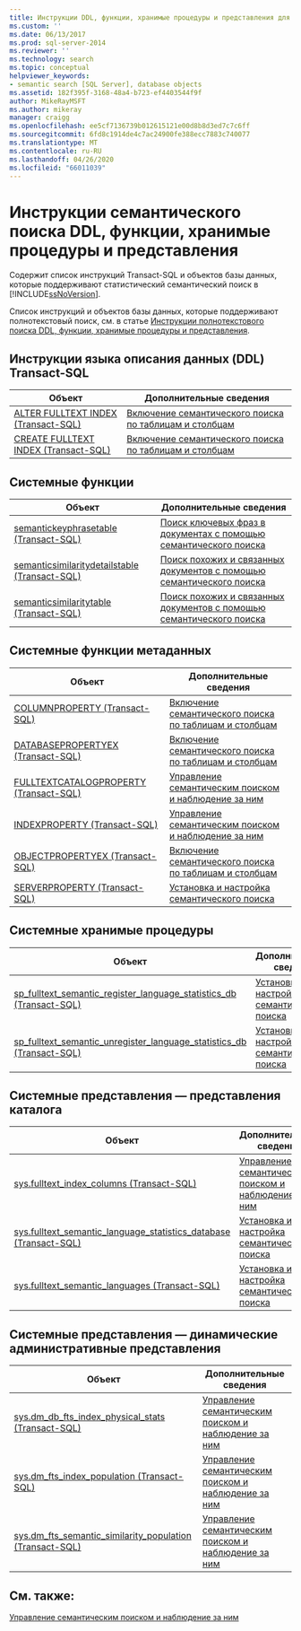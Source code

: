 ```yaml
---
title: Инструкции DDL, функции, хранимые процедуры и представления для семантического поиска | Документация Майкрософт
ms.custom: ''
ms.date: 06/13/2017
ms.prod: sql-server-2014
ms.reviewer: ''
ms.technology: search
ms.topic: conceptual
helpviewer_keywords:
- semantic search [SQL Server], database objects
ms.assetid: 182f395f-3168-48a4-b723-ef4403544f9f
author: MikeRayMSFT
ms.author: mikeray
manager: craigg
ms.openlocfilehash: ee5cf7136739b012615121e00d8b8d3ed7c7c6ff
ms.sourcegitcommit: 6fd8c1914de4c7ac24900fe388ecc7883c740077
ms.translationtype: MT
ms.contentlocale: ru-RU
ms.lasthandoff: 04/26/2020
ms.locfileid: "66011039"
---
```

# <a name="semantic-search-ddl-functions-stored-procedures-and-views"></a>Инструкции семантического поиска DDL, функции, хранимые процедуры и представления
  Содержит список инструкций Transact-SQL и объектов базы данных, которые поддерживают статистический семантический поиск в [!INCLUDE[ssNoVersion](../../includes/ssnoversion-md.md)].  
  
 Список инструкций и объектов базы данных, которые поддерживают полнотекстовый поиск, см. в статье [Инструкции полнотекстового поиска DDL, функции, хранимые процедуры и представления](../views/views.md).  
  
##  <a name="transact-sql-data-definition-language-ddl-statements"></a><a name="ddl"></a>Инструкции языка описания данных (DDL) Transact-SQL  
  
|Объект|Дополнительные сведения|  
|------------|----------------------|  
|[ALTER FULLTEXT INDEX (Transact-SQL)](/sql/t-sql/statements/alter-fulltext-index-transact-sql)|[Включение семантического поиска по таблицам и столбцам](enable-semantic-search-on-tables-and-columns.md)|  
|[CREATE FULLTEXT INDEX (Transact-SQL)](/sql/t-sql/statements/create-fulltext-index-transact-sql)|[Включение семантического поиска по таблицам и столбцам](enable-semantic-search-on-tables-and-columns.md)|  
  
##  <a name="system-functions"></a><a name="func"></a> Системные функции  
  
|Объект|Дополнительные сведения|  
|------------|----------------------|  
|[semantickeyphrasetable (Transact-SQL)](/sql/relational-databases/system-functions/semantickeyphrasetable-transact-sql)|[Поиск ключевых фраз в документах с помощью семантического поиска](find-key-phrases-in-documents-with-semantic-search.md)|  
|[semanticsimilaritydetailstable (Transact-SQL)](/sql/relational-databases/system-functions/semanticsimilaritydetailstable-transact-sql)|[Поиск похожих и связанных документов с помощью семантического поиска](find-similar-and-related-documents-with-semantic-search.md)|  
|[semanticsimilaritytable (Transact-SQL)](/sql/relational-databases/system-functions/semanticsimilaritytable-transact-sql)|[Поиск похожих и связанных документов с помощью семантического поиска](find-similar-and-related-documents-with-semantic-search.md)|  
  
##  <a name="system-metadata-functions"></a><a name="meta"></a> Системные функции метаданных  
  
|Объект|Дополнительные сведения|  
|------------|----------------------|  
|[COLUMNPROPERTY (Transact-SQL)](/sql/t-sql/functions/columnproperty-transact-sql)|[Включение семантического поиска по таблицам и столбцам](enable-semantic-search-on-tables-and-columns.md)|  
|[DATABASEPROPERTYEX (Transact-SQL)](/sql/t-sql/functions/databasepropertyex-transact-sql)|[Включение семантического поиска по таблицам и столбцам](enable-semantic-search-on-tables-and-columns.md)|  
|[FULLTEXTCATALOGPROPERTY (Transact-SQL)](/sql/t-sql/functions/fulltextcatalogproperty-transact-sql)|[Управление семантическим поиском и наблюдение за ним](manage-and-monitor-semantic-search.md)|  
|[INDEXPROPERTY (Transact-SQL)](/sql/t-sql/functions/indexproperty-transact-sql)|[Управление семантическим поиском и наблюдение за ним](manage-and-monitor-semantic-search.md)|  
|[OBJECTPROPERTYEX (Transact-SQL)](/sql/t-sql/functions/objectproperty-transact-sql)|[Включение семантического поиска по таблицам и столбцам](enable-semantic-search-on-tables-and-columns.md)|  
|[SERVERPROPERTY (Transact-SQL)](/sql/t-sql/functions/serverproperty-transact-sql)|[Установка и настройка семантического поиска](install-and-configure-semantic-search.md)|  
  
##  <a name="system-stored-procedures"></a><a name="sproc"></a> Системные хранимые процедуры  
  
|Объект|Дополнительные сведения|  
|------------|----------------------|  
|[sp_fulltext_semantic_register_language_statistics_db (Transact-SQL)](/sql/relational-databases/system-stored-procedures/sp-fulltext-semantic-register-language-statistics-db-transact-sql)|[Установка и настройка семантического поиска](install-and-configure-semantic-search.md)|  
|[sp_fulltext_semantic_unregister_language_statistics_db (Transact-SQL)](/sql/relational-databases/system-stored-procedures/sp-fulltext-semantic-unregister-language-statistics-db-transact-sql)|[Установка и настройка семантического поиска](install-and-configure-semantic-search.md)|  
  
##  <a name="system-views---catalog-views"></a><a name="cv"></a>Системные представления — представления каталога  
  
|Объект|Дополнительные сведения|  
|------------|----------------------|  
|[sys.fulltext_index_columns (Transact-SQL)](/sql/relational-databases/system-catalog-views/sys-fulltext-index-columns-transact-sql)|[Управление семантическим поиском и наблюдение за ним](manage-and-monitor-semantic-search.md)|  
|[sys.fulltext_semantic_language_statistics_database (Transact-SQL)](/sql/relational-databases/system-catalog-views/sys-fulltext-semantic-language-statistics-database-transact-sql)|[Установка и настройка семантического поиска](install-and-configure-semantic-search.md)|  
|[sys.fulltext_semantic_languages (Transact-SQL)](/sql/relational-databases/system-catalog-views/sys-fulltext-semantic-languages-transact-sql)|[Установка и настройка семантического поиска](install-and-configure-semantic-search.md)|  
  
##  <a name="system-views---dynamic-management-views"></a><a name="dmv"></a>Системные представления — динамические административные представления  
  
|Объект|Дополнительные сведения|  
|------------|----------------------|  
|[sys.dm_db_fts_index_physical_stats (Transact-SQL)](/sql/relational-databases/system-dynamic-management-views/sys-dm-db-fts-index-physical-stats-transact-sql)|[Управление семантическим поиском и наблюдение за ним](manage-and-monitor-semantic-search.md)|  
|[sys.dm_fts_index_population (Transact-SQL)](/sql/relational-databases/system-dynamic-management-views/sys-dm-fts-index-population-transact-sql)|[Управление семантическим поиском и наблюдение за ним](manage-and-monitor-semantic-search.md)|  
|[sys.dm_fts_semantic_similarity_population (Transact-SQL)](/sql/relational-databases/system-dynamic-management-views/sys-dm-fts-semantic-similarity-population-transact-sql)|[Управление семантическим поиском и наблюдение за ним](manage-and-monitor-semantic-search.md)|  
  
## <a name="see-also"></a>См. также:  
 [Управление семантическим поиском и наблюдение за ним](manage-and-monitor-semantic-search.md)  
  
  
